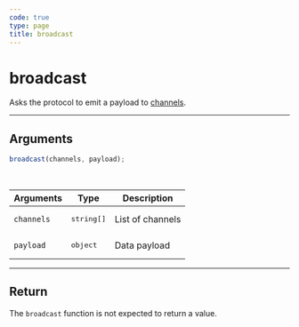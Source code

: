 ```yaml
---
code: true
type: page
title: broadcast
---
```


# broadcast

Asks the protocol to emit a payload to [channels](/core/2/protocols/essentials/getting-started#channels).

---

## Arguments

```js
broadcast(channels, payload);
```

<br/>

| Arguments  | Type                | Description      |
| ---------- | ------------------- | ---------------- |
| `channels` | <pre>string[]</pre> | List of channels |
| `payload`  | <pre>object</pre>   | Data payload     |

---

## Return

The `broadcast` function is not expected to return a value.
